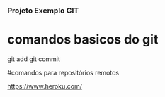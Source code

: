 ### Projeto Exemplo GIT

# comandos basicos do git
git add
git commit

#comandos para repositórios remotos

https://www.heroku.com/
